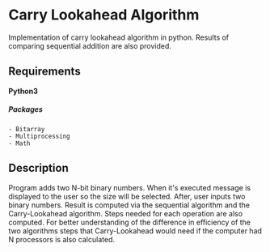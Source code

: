 # Carry Lookahead Algorithm 

  Implementation of carry lookahead algorithm in python. Results of comparing sequential addition are also provided.
  
  

## Requirements


**Python3** 


  ##### Packages
    - Bitarray
    - Multiprocessing
    - Math
  
  
 ## Description
  Program adds two N-bit binary numbers. When it's executed message is displayed to the user so the size will be selected. After, user inputs two binary numbers. Result is computed via the sequential algorithm and the Carry-Lookahead algorithm. Steps needed for each operation are also computed. For better understanding of the difference in efficiency of the two algorithms steps that Carry-Lookahead would need if the computer had N processors is also calculated.
